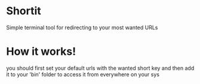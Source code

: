 # Shortit
Simple terminal tool for redirecting to your most wanted URLs 


# How it works!
you should first set your default urls with the wanted short key and then add it to your 'bin' folder to access it from everywhere on your sys 
